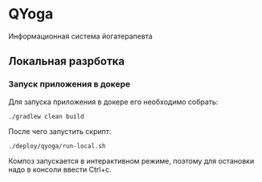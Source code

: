 # QYoga

Информационная система йогатерапевта

## Локальная разрботка

### Запуск приложения в докере

Для запуска приложения в докере его необходимо собрать:

```shell
./gradlew clean build
```

После чего запустить скрипт:

```shell
./deploy/qyoga/run-local.sh
```

Композ запускается в интерактивном режиме, поэтому для остановки надо в консоли ввести Ctrl+c.
